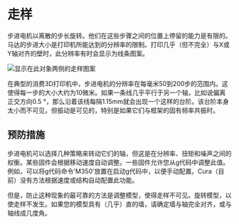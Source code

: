 走样
====
步进电机以离散的步长旋转。他们在这些步骤之间的位置上停留的能力是有限的。马达的步进大小是打印机所能达到的分辨率的限制。打印几乎（但不完全）与X或Y轴对齐的壁时，此分辨率有时会显示为线条图案。

![显示在此对象两侧的走样图案](../images/aliasing.jpg)

在典型的消费3D打印机中，步进电机的分辨率在每毫米50到200步的范围内。这使得每一步的大小大约为10微米。如果一条线几乎平行于另一个轴，比如说偏离正交方向0.5 °，那么沿着该线每隔1.15mm就会出现一个这样的台阶。该台阶本身太小而不可见，但振动是可见的，特别是如果它们与框架的固有频率共振时。

预防措施
----
步进电机可以选择几种策略来转动它们的轴，但这是在分辨率、扭矩和噪声之间的权衡。某些固件会根据移动速度自动调整。一些固件允许您从g代码中调整此值。例如，可以将g代码命令'M350'放置在启动g代码中，以便手动配置。Cura（目前）没有方法根据速度或结构自动配置此功能。

但是，防止这种现象的最可靠的方法是调整模型，使得走样不可见。旋转模型，以使走样不发生。如果您的模型具有（几乎）直的墙，请确定墙与轴完全对齐，或与轴线成几度角。
